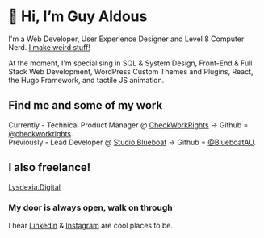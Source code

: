 # 👋 Hi, I’m Guy Aldous

I'm a Web Developer, User Experience Designer and Level 8 Computer Nerd. [I make weird stuff!](https://www.guyaldous.com/)

At the moment, I'm specialising in SQL & System Design, Front-End & Full Stack Web Development, WordPress Custom Themes and Plugins, React, the Hugo Framework, and tactile JS animation.

## Find me and some of my work 
Currently - Technical Product Manager @ [CheckWorkRights](https://checkworkrights.com.au) -> Github = [@checkworkrights](https://github.com/checkworkrights).
<br>Previously - Lead Developer @ [Studio Blueboat](https://blueboat.com.au/services/digital/) -> Github = [@BlueboatAU](https://github.com/BlueboatAU).

## I also freelance!
[Lysdexia.Digital](https://lysdexia.digital)

### My door is always open, walk on through
I hear [Linkedin](https://www.linkedin.com/in/guy-aldous-691612146/) & [Instagram](https://www.instagram.com/guyaldous/) are cool places to be.
